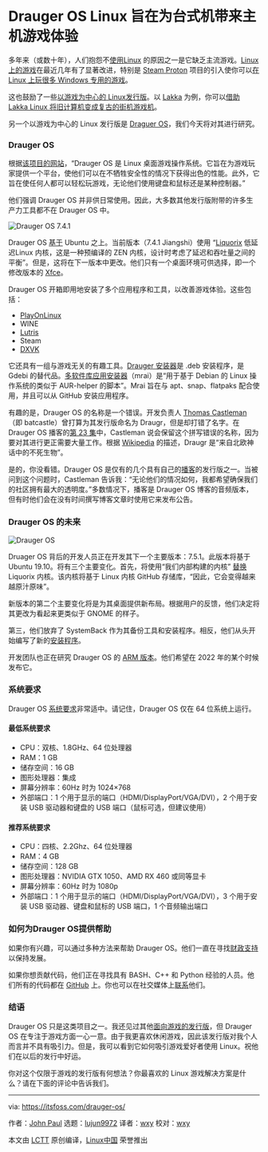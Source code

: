 [#]: collector: (lujun9972)
[#]: translator: (wxy)
[#]: reviewer: (wxy)
[#]: publisher: (wxy)
[#]: url: (https://linux.cn/article-11972-1.html)
[#]: subject: (Drauger OS Linux Aims to Bring Console Gaming Experience on the Desktop)
[#]: via: (https://itsfoss.com/drauger-os/)
[#]: author: (John Paul https://itsfoss.com/author/john/)

Drauger OS Linux 旨在为台式机带来主机游戏体验
======

多年来（或数十年），人们抱怨不[使用Linux][1] 的原因之一是它缺乏主流游戏。[Linux 上的游戏][2]在最近几年有了显著改进，特别是 [Steam Proton][3] 项目的引入使你可以[在 Linux 上玩很多 Windows 专用的游戏][4]。

这也鼓励了一些[以游戏为中心的 Linux发行版][5]。以 [Lakka][6] 为例，你可以[借助 Lakka Linux 将旧计算机变成复古的街机游戏机][7]。

另一个以游戏为中心的 Linux 发行版是 [Draguer OS][8]，我们今天将对其进行研究。

### Drauger OS

根据[该项目的网站][9]，“Drauger OS 是 Linux 桌面游戏操作系统。它旨在为游戏玩家提供一个平台，使他们可以在不牺牲安全性的情况下获得出色的性能。此外，它旨在使任何人都可以轻松玩游戏，无论他们使用键盘和鼠标还是某种控制器。”

他们强调 Drauger OS 并非供日常使用。因此，大多数其他发行版附带的许多生产力工具都不在 Drauger OS 中。

![Drauger OS 7.4.1][10]

Drauger OS [基于][9] Ubuntu 之上。当前版本（7.4.1 Jiangshi）使用 “[Liquorix][11] 低延迟Linux 内核，这是一种预编译的 ZEN 内核，设计时考虑了延迟和吞吐量之间的平衡”。但是，这将在下一版本中更改。他们只有一个桌面环境可供选择，即一个修改版本的 [Xfce][12]。

Drauger OS 开箱即用地安装了多个应用程序和工具，以改善游戏体验。这些包括：

* [PlayOnLinux][13]
* WINE
* [Lutris][14]
* Steam
* [DXVK][15]

它还具有一组与游戏无关的有趣工具。[Drauger 安装器][16]是 .deb 安装程序，是 Gdebi 的替代品。[多软件库应用安装器][17]（mrai）是“用于基于 Debian 的 Linux 操作系统的类似于 AUR-helper 的脚本”。Mrai 旨在与 apt、snap、flatpaks 配合使用，并且可以从 GitHub 安装应用程序。

有趣的是，Drauger OS 的名称是一个错误。开发负责人 [Thomas Castleman][18]（即 batcastle）曾打算为其发行版命名为 Draugr，但是却打错了名字。在 Drauger OS 播客的[第 23 集][19]中，Castleman 说会保留这个拼写错误的名称，因为要对其进行更正需要大量工作。根据 [Wikipedia][20] 的描述，Draugr 是“来自北欧神话中的不死生物”。

是的，你没看错。Drauger OS 是仅有的几个具有自己的[播客][21]的发行版之一。当被问到这个问题时，Castleman 告诉我：“无论他们的情况如何，我都希望确保我们的社区拥有最大的透明度。”多数情况下，播客是 Drauger OS 博客的音频版本，但有时他们会在没有时间撰写博客文章时使用它来发布公告。

### Drauger OS 的未来

![Drauger OS][22]

Druager OS 背后的开发人员正在开发其下一个主要版本：7.5.1。此版本将基于 Ubuntu 19.10。将有三个主要变化。首先，将使用“我们内部构建的内核” [替换][23] Liquorix 内核。该内核将基于 Linux 内核 GitHub 存储库，“因此，它会变得越来越原汁原味”。

新版本的第二个主要变化将是为其桌面提供新布局。根据用户的反馈，他们决定将其更改为看起来更类似于 GNOME 的样子。

第三，他们放弃了 SystemBack 作为其备份工具和安装程序。相反，他们从头开始编写了新的[安装程序][24]。

开发团队也正在研究 Drauger OS 的 [ARM 版本][25]。他们希望在 2022 年的某个时候发布它。

### 系统要求

Drauger OS [系统要求][25]非常适中。请记住，Drauger OS 仅在 64 位系统上运行。

#### 最低系统要求

* CPU：双核、1.8GHz、64 位处理器
* RAM：1 GB
* 储存空间：16 GB
* 图形处理器：集成
* 屏幕分辨率：60Hz 时为 1024×768
* 外部端口：1 个用于显示的端口（HDMI/DisplayPort/VGA/DVI），2 个用于安装 USB 驱动器和键盘的 USB 端口（鼠标可选，但建议使用）

#### 推荐系统要求

* CPU：四核、2.2Ghz、64 位处理器
* RAM：4 GB
* 储存空间：128 GB
* 图形处理器：NVIDIA GTX 1050、AMD RX 460 或同等显卡
* 屏幕分辨率：60Hz 时为 1080p
* 外部端口：1 个用于显示的端口（HDMI/DisplayPort/VGA/DVI），3 个用于安装 USB 驱动器、键盘和鼠标的 USB 端口，1 个音频输出端口

### 如何为Drauger OS提供帮助

如果你有兴趣，可以通过多种方法来帮助 Drauger OS。他们一直在寻找[财政支持][26]以保持发展。

如果你想贡献代码，他们正在寻找具有 BASH、C++ 和 Python 经验的人员。他们所有的代码都在 [GitHub][27] 上。你也可以在社交媒体上[联系][28]他们。

### 结语

Drauger OS 只是这类项目之一。我还见过其他[面向游戏的发行版][29]，但 Drauger OS 在专注于游戏方面一心一意。由于我更喜欢休闲游戏，因此该发行版对我个人而言并不具有吸引力。但是，我可以看到它如何吸引游戏爱好者使用 Linux。祝他们在以后的发行中好运。

你对这个仅限于游戏的发行版有何想法？你最喜欢的 Linux 游戏解决方案是什么？请在下面的评论中告诉我们。

--------------------------------------------------------------------------------

via: https://itsfoss.com/drauger-os/

作者：[John Paul][a]
选题：[lujun9972][b]
译者：[wxy](https://github.com/wxy)
校对：[wxy](https://github.com/wxy)

本文由 [LCTT](https://github.com/LCTT/TranslateProject) 原创编译，[Linux中国](https://linux.cn/) 荣誉推出

[a]: https://itsfoss.com/author/john/
[b]: https://github.com/lujun9972
[1]: https://itsfoss.com/why-use-linux/
[2]: https://linux.cn/article-7316-1.html
[3]: https://linux.cn/article-10054-1.html
[4]: https://itsfoss.com/steam-play/
[5]: https://itsfoss.com/linux-gaming-distributions/
[6]: http://www.lakka.tv/
[7]: https://itsfoss.com/lakka-retrogaming-linux/
[8]: https://draugeros.org/go/
[9]: https://www.draugeros.org/go/about/
[10]: https://i0.wp.com/itsfoss.com/wp-content/uploads/2020/02/drauger-os-7.4.1.jpg?ssl=1
[11]: https://liquorix.net/
[12]: https://www.xfce.org/
[13]: https://www.playonlinux.com/en/
[14]: https://lutris.net/
[15]: https://github.com/doitsujin/dxvk
[16]: https://github.com/drauger-os-development/drauger-installer
[17]: https://github.com/drauger-os-development/mrai
[18]: https://github.com/Batcastle
[19]: https://anchor.fm/drauger-os/episodes/Episode-23-eapu47
[20]: https://en.wikipedia.org/wiki/Draugr
[21]: https://anchor.fm/drauger-os
[22]: https://i0.wp.com/itsfoss.com/wp-content/uploads/2020/02/drauger-os-7.5.1.png?ssl=1
[23]: https://www.draugeros.org/go/2020/01/20/major-changes-in-drauger-os-7-5-1/
[24]: https://github.com/drauger-os-development/system-installer
[25]: https://www.draugeros.org/go/system-requirements/
[26]: https://www.draugeros.org/go/contribute/
[27]: https://github.com/drauger-os-development
[28]: https://www.draugeros.org/go/contact-us/
[29]: https://itsfoss.com/manjaro-gaming-linux/
[30]: https://reddit.com/r/linuxusersgroup
